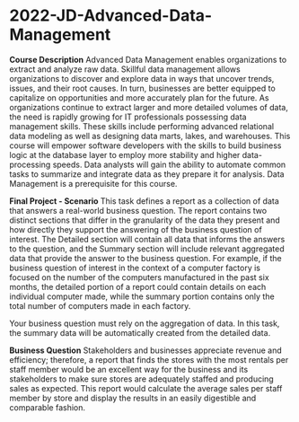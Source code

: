 # 2022-JD-Advanced-Data-Management
**Course Description**
Advanced Data Management enables organizations to extract and analyze raw data. Skillful data management allows organizations to discover and explore data in ways that uncover trends, issues, and their root causes. In turn, businesses are better equipped to capitalize on opportunities and more accurately plan for the future. As organizations continue to extract larger and more detailed volumes of data, the need is rapidly growing for IT professionals possessing data management skills. These skills include performing advanced relational data modeling as well as designing data marts, lakes, and warehouses. This course will empower software developers with the skills to build business logic at the database layer to employ more stability and higher data-processing speeds. Data analysts will gain the ability to automate common tasks to summarize and integrate data as they prepare it for analysis. Data Management is a prerequisite for this course.

**Final Project - Scenario**
This task defines a report as a collection of data that answers a real-world business question. The report contains two distinct sections that differ in the granularity of the data they present and how directly they support the answering of the business question of interest. The Detailed section will contain all data that informs the answers to the question, and the Summary section will include relevant aggregated data that provide the answer to the business question. For example, if the business question of interest in the context of a computer factory is focused on the number of the computers manufactured in the past six months, the detailed portion of a report could contain details on each individual computer made, while the summary portion contains only the total number of computers made in each factory.

Your business question must rely on the aggregation of data. In this task, the summary data will be automatically created from the detailed data.

**Business Question**
Stakeholders and businesses appreciate revenue and efficiency; therefore, a report that finds the stores with the most rentals per staff member would be an excellent way for the business and its stakeholders to make sure stores are adequately staffed and producing sales as expected. This report would calculate the average sales per staff member by store and display the results in an easily digestible and comparable fashion.
